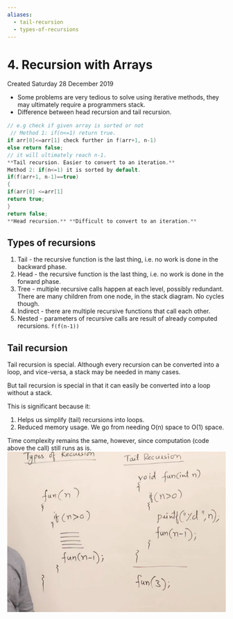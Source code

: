```yaml
---
aliases:
  - tail-recursion
  - types-of-recursions
---
```

# 4. Recursion with Arrays
Created Saturday 28 December 2019

* Some problems are very tedious to solve using iterative methods, they may ultimately require a programmers stack.
* Difference between head recursion and tail recursion.

```cpp
// e.g check if given array is sorted or not
 // Method 1: if(n<=1) return true.
if arr[0]<=arr[1] check further in f(arr+1, n-1)
else return false;
// it will ultimately reach n-1.
**Tail recursion. Easier to convert to an iteration.**
Method 2: if(n<=1) it is sorted by default.
if(f(arr+1, n-1)==true)
{
if(arr[0] <=arr[1]
return true;
}
return false;
**Head recursion.** **Difficult to convert to an iteration.**
```

## Types of recursions
1. Tail - the recursive function is the last thing, i.e. no work is done in the backward phase.
2. Head - the recursive function is the last thing, i.e. no work is done in the forward phase.
3. Tree - multiple recursive calls happen at each level, possibly redundant. There are many children from one node, in the stack diagram. No cycles though.
4. Indirect - there are multiple recursive functions that call each other.
5. Nested - parameters of recursive calls are result of already computed recursions. `f(f(n-1))`

## Tail recursion
Tail recursion is special. Although every recursion can be converted into a loop, and vice-versa, a stack may be needed in many cases.

But tail recursion is special in that it can easily be converted into a loop without a stack.

This is significant because it:
1. Helps us simplify (tail) recursions into loops.
2. Reduced memory usage. We go from needing O(n) space to O(1) space.

Time complexity remains the same, however, since computation (code above the call) still runs as is.
![](../../../../../assets/4._Recursion_with_Arrays-image-1-b6cda8f8.png)
